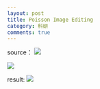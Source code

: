 ```yaml
---
layout: post
title: Poisson Image Editing
category: 科研
comments: true
---
```


source：
![](http://i.imgur.com/NhYIb4J.jpg)

![](http://i.imgur.com/D5VAN2j.jpg)

result:
![](http://i.imgur.com/GG0oENF.jpg)
